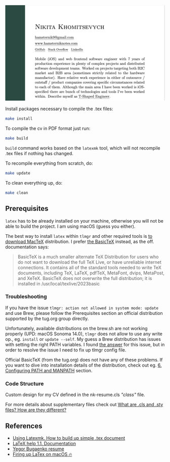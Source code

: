 <img src="img/1.2.0.png" width="640">

Install packages necessary to compile the .tex files:

```bash
make install
```

To compile the cv in PDF format just run:

```sh
make build
```

`build` command works based on the `latexmk` tool, which will not recompile .tex files if nothing has changed. 

To recompile everything from scratch, do:

```sh
make update
```

To clean everything up, do:

```sh
make clean
```

## Prerequisites

`latex` has to be already installed on your machine, otherwise you will not be able to build the project. I am using macOS (guess you either).

The best way to install `latex` within `tlmgr` and other required tools is [to download MacTeX](https://tug.org/mactex/mactex-download.html) distribution. I prefer [the BasicTeX](https://tug.org/mactex/morepackages.html) instead, as the off. documentation says:

> BasicTeX is a much smaller alternate TeX Distribution for users who do not want to download the full TeX Live, or have unreliable internet connections. It contains all of the standard tools needed to write TeX documents, including TeX, LaTeX, pdfTeX, MetaFont, dvips, MetaPost, and XeTeX. BasicTeX does not overwrite the full distribution; it is installed in /usr/local/texlive/2023basic

### Troubleshooting

If you have the issue `tlmgr: action not allowed in system mode: update` and use Brew, please follow the Prerequisites section an official distribution supported by the tug.org group directly.

Unfortunately, available distributions on the brew.sh are not working properly (UPD: macOS Sonoma 14.0), `tlmgr` does not allow to use any write op., eg. `install` or `update --self`. My guess a Brew distribution has issues with setting the right PATH variables. I found [the answer](https://tex.stackexchange.com/a/634438) for this issue, but in order to resolve the issue I need to fix up tlmgr config file.

Official BasicTeX (from the tug.org) does not have any of these problems. If you want to dive into installation details of the distribution, check out eg. [6. Configuring PATH and MANPATH](https://www.tug.org/mactex/BasicTeX.pdf) section.

### Code Structure

Custom design for my CV defined in the nk-resume.cls _"class"_ file.

For more details about supplementary files check out [What are .cls and .sty files? How are they different?](https://tug.org/pracjourn/2005-3/asknelly/nelly-sty-&-cls.pdf)

## References

- [Using Latexmk. How to build up simple .tex document](https://mg.readthedocs.io/latexmk.html)
- [LaTeX help 1.1. Documentation](http://www.emerson.emory.edu/services/latex/latex_toc.html)
- [Yegor Bugaenko resume](https://github.com/yegor256/blog/blob/master/_latex/resume-boring.tex)
- [Firing up LaTex on macOS 🔥](https://gist.github.com/LucaCappelletti94/920186303d71c85e66e76ff989ea6b62)
